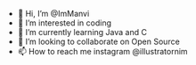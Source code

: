 - 👋 Hi, I’m @ImManvi
- 👀 I’m interested in coding
- 🌱 I’m currently learning Java and C
- 💞️ I’m looking to collaborate on Open Source
- 📫 How to reach me instagram @illustratornim

<!---
ImManvi/ImManvi is a ✨ special ✨ repository because its `README.md` (this file) appears on your GitHub profile.
You can click the Preview link to take a look at your changes.
--->

